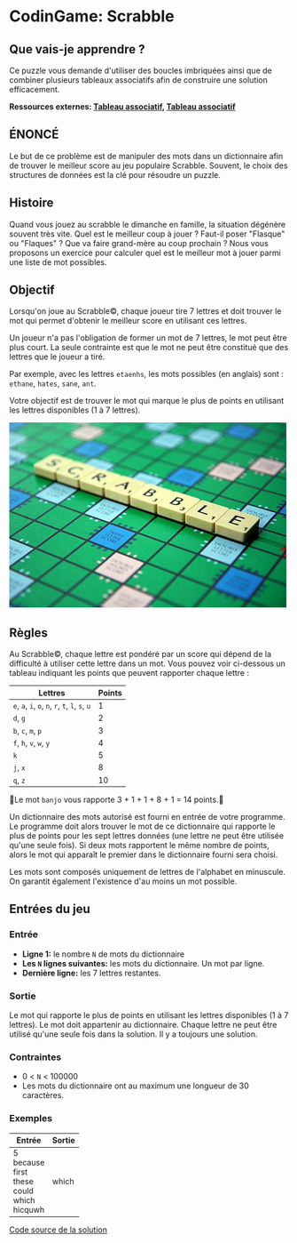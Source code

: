 # CodinGame: Scrabble

## Que vais-je apprendre ?
Ce puzzle vous demande d'utiliser des boucles imbriquées ainsi que de combiner plusieurs tableaux associatifs afin de construire une solution efficacement.

**Ressources externes: [Tableau associatif](https://fr.wikipedia.org/wiki/Table_de_hachage), [Tableau associatif](https://fr.wikipedia.org/wiki/Tableau_associatif)**

## ÉNONCÉ

Le but de ce problème est de manipuler des mots dans un dictionnaire afin de trouver le meilleur score au jeu populaire Scrabble. Souvent, le choix des structures de données est la clé pour résoudre un puzzle.

## Histoire

Quand vous jouez au scrabble le dimanche en famille, la situation dégénère souvent très vite. Quel est le meilleur coup à jouer ? Faut-il poser "Flasque" ou "Flaques" ? Que va faire grand-mère au coup prochain ? Nous vous proposons un exercice pour calculer quel est le meilleur mot à jouer parmi une liste de mot possibles.

## Objectif

Lorsqu'on joue au Scrabble©, chaque joueur tire 7 lettres et doit trouver le mot qui permet d'obtenir le meilleur score en utilisant ces lettres.

Un joueur n'a pas l'obligation de former un mot de 7 lettres, le mot peut être plus court. La seule contrainte est que le mot ne peut être constitué que des lettres que le joueur a tiré.

Par exemple, avec les lettres `etaenhs`, les mots possibles (en anglais) sont : `ethane`, `hates`, `sane`, `ant`.

Votre objectif est de trouver le mot qui marque le plus de points en utilisant les lettres disponibles (1 à 7 lettres).

![Scrabble](scrabble.jpeg)

## Règles

Au Scrabble©, chaque lettre est pondéré par un score qui dépend de la difficulté à utiliser cette lettre dans un mot. Vous pouvez voir ci-dessous un tableau indiquant les points que peuvent rapporter chaque lettre :
 
| Lettres | Points |
| --------- | ---------- |
| `e`, `a`, `i`, `o`, `n`, `r`, `t`, `l`, `s`, `u` | 1 |
| `d`, `g` | 2 |
| `b`, `c`, `m`, `p` | 3 |
| `f`, `h`, `v`, `w`, `y` | 4 |
| `k` | 5 |
| `j`, `x` | 8 |
| `q`, `z` | 10 |

Le mot `banjo` vous rapporte 3 + 1 + 1 + 8 + 1 = 14 points.

Un dictionnaire des mots autorisé est fourni en entrée de votre programme. Le programme doit alors trouver le mot de ce dictionnaire qui rapporte le plus de points pour les sept lettres données (une lettre ne peut être utilisée qu'une seule fois). Si deux mots rapportent le même nombre de points, alors le mot qui apparaît le premier dans le dictionnaire fourni sera choisi.
 

Les mots sont composés uniquement de lettres de l'alphabet en minuscule. On garantit également l'existence d'au moins un mot possible.

## Entrées du jeu

### Entrée

- **Ligne 1:** le nombre `N` de mots du dictionnaire
- **Les `N` lignes suivantes:** les mots du dictionnaire. Un mot par ligne.
- **Dernière ligne:** les 7 lettres restantes.

### Sortie
Le mot qui rapporte le plus de points en utilisant les lettres disponibles (1 à 7 lettres). Le mot doit appartenir au dictionnaire. Chaque lettre ne peut être utilisé qu'une seule fois dans la solution. Il y a toujours une solution.
 
### Contraintes
- 0 < `N` < 100000
- Les mots du dictionnaire ont au maximum une longueur de 30 caractères.

### Exemples
Entrée | Sortie
------------ | -------------
5<br>because<br>first<br>these<br>could<br>which<br>hicquwh | which

[Code source de la solution](https://github.com/Kous92/CodinGame-Swift-FR-/tree/main/Puzzles%20classiques/Moyen/Scrabble/scrabble.swift)